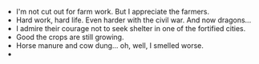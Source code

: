 - I'm not cut out for farm work. But I appreciate the farmers.
- Hard work, hard life. Even harder with the civil war. And now dragons...
- I admire their courage not to seek shelter in one of the fortified cities.
- Good the crops are still growing. 
- Horse manure and cow dung... oh, well, I smelled worse.
- 
